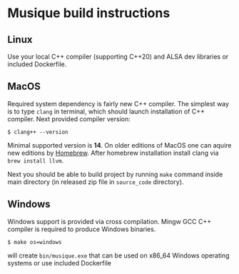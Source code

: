 # Musique build instructions

## Linux

Use your local C++ compiler (supporting C++20) and ALSA dev libraries or included Dockerfile.

## MacOS

Required system dependency is fairly new C++ compiler. The simplest way is to type `clang` in terminal, which should launch installation of C++ compiler. Next provided compiler version:
```
$ clang++ --version
```

Minimal supported version is __14__. On older editions of MacOS one can aquire new editions by [Homebrew](https://brew.sh/). After homebrew installation install clang via `brew install llvm`.

Next you should be able to build project by running `make` command inside main directory (in released zip file in `source_code` directory).

## Windows

Windows support is provided via cross compilation. Mingw GCC C++ compiler is required to produce Windows binaries.

```
$ make os=windows
```

will create `bin/musique.exe` that can be used on x86_64 Windows operating systems or use included Dockerfile

